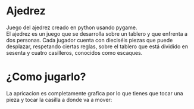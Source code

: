 # Ajedrez
Juego del ajedrez creado en python usando pygame.</br>
El ajedrez es un juego que se desarrolla sobre un tablero y que enfrenta a dos personas. Cada jugador cuenta con dieciséis piezas que puede desplazar, respetando ciertas reglas, sobre el tablero que está dividido en sesenta y cuatro casilleros, conocidos como escaques.

# ¿Como jugarlo?
La apricacion es completamente grafica por lo que tienes que tocar una pieza y tocar la casilla a donde va a mover:
